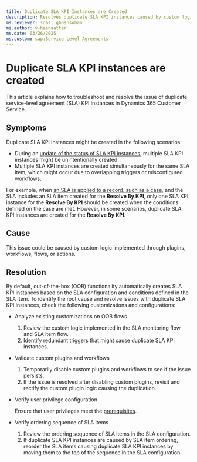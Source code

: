 ```yaml
---
title: Duplicate SLA KPI Instances are Created
description: Resolves duplicate SLA KPI instances caused by custom logic, privilege issues, or SLA items ordering in Microsoft Dynamics 365 Customer Service.
ms.reviewer: sdas, ghoshsoham
ms.author: v-heenaattar
ms.date: 03/26/2025
ms.custom: sap:Service Level Agreements
---
```

# Duplicate SLA KPI instances are created

This article explains how to troubleshoot and resolve the issue of duplicate service-level agreement (SLA) KPI instances in Dynamics 365 Customer Service.

## Symptoms

Duplicate SLA KPI instances might be created in the following scenarios:

- During an [update of the status of SLA KPI instances](/dynamics365/customer-service/use/customer-service-hub-user-guide-case-sla#know-the-status-of-an-sla-kpi-instance-record), multiple SLA KPI instances might be unintentionally created.
- Multiple SLA KPI instances are created simultaneously for the same SLA item, which might occur due to overlapping triggers or misconfigured workflows.

For example, when [an SLA is applied to a record, such as a case](/dynamics365/customer-service/administer/apply-slas), and the SLA includes an SLA item created for the **Resolve By KPI**, only one SLA KPI instance for the **Resolve By KPI** should be created when the conditions defined on the case are met. However, in some scenarios, duplicate SLA KPI instances are created for the **Resolve By KPI**.

## Cause

This issue could be caused by custom logic implemented through plugins, workflows, flows, or actions.

## Resolution

By default, out-of-the-box (OOB) functionality automatically creates SLA KPI instances based on the SLA configuration and conditions defined in the SLA item. To identify the root cause and resolve issues with duplicate SLA KPI instances, check the following customizations and configurations:

- Analyze existing customizations on OOB flows

   1. Review the custom logic implemented in the SLA monitoring flow and SLA item flow.
   1. Identify redundant triggers that might cause duplicate SLA KPI instances.

- Validate custom plugins and workflows

   1. Temporarily disable custom plugins and workflows to see if the issue persists.
   1. If the issue is resolved after disabling custom plugins, revisit and rectify the custom plugin logic causing the duplication.

- Verify user privilege configuration

  Ensure that user privileges meet the [prerequisites](/dynamics365/customer-service/administer/define-service-level-agreements#prerequisites).

- Verify ordering sequence of SLA items

   1. Review the ordering sequence of SLA items in the SLA configuration.
   1. If duplicate SLA KPI instances are caused by SLA item ordering, reorder the SLA items causing duplicate SLA KPI instances by moving them to the top of the sequence in the SLA configuration.
